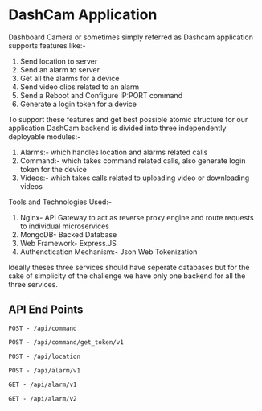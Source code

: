 # DashCam Application
Dashboard Camera or sometimes simply referred as Dashcam application supports features like:-
1. Send location to server
2. Send an alarm to server
3. Get all the alarms for a device
4. Send video clips related to an alarm
5. Send a Reboot and Configure IP:PORT command
6. Generate a login token for a device

To support these features and get best possible atomic structure for our application DashCam backend is divided into three independently deployable modules:-
1. Alarms:- which handles location and alarms related calls
2. Command:- which takes command related calls, also generate login token for the device
3. Videos:- which takes calls related to uploading video or downloading videos

Tools and Technologies Used:-
1. Nginx- API Gateway to act as reverse proxy engine and route requests to individual microservices
2. MongoDB- Backed Database 
3. Web Framework- Express.JS
4. Authenctication Mechanism:- Json Web Tokenization



Ideally theses three services should have seperate databases but for the sake of simplicity of the challenge we have only one backend for all the three services. 


## API End Points
```
POST - /api/command
```

```
POST - /api/command/get_token/v1
```

```
POST - /api/location
```

```
POST - /api/alarm/v1
```

```
GET - /api/alarm/v1
```

```
GET - /api/alarm/v2
```







